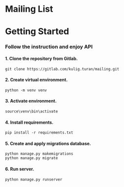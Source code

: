 # Mailing List

# Getting Started
### Follow the instruction and enjoy API

#### 1. Clone the repository from Gitlab.
```
git clone https://gitlab.com/kulig.turan/mailing.git
```

#### 2. Create virtual environment.
```
python -m venv venv
```

#### 3. Activate environment.
```
source\venv\bin\activate
```

#### 4. Install requirements.
```
pip install -r requirements.txt
```

#### 5. Create and apply migrations database.
```
python manage.py makemigrations
python manage.py migrate
```

#### 6. Run server.
```
python manage.py runserver
```